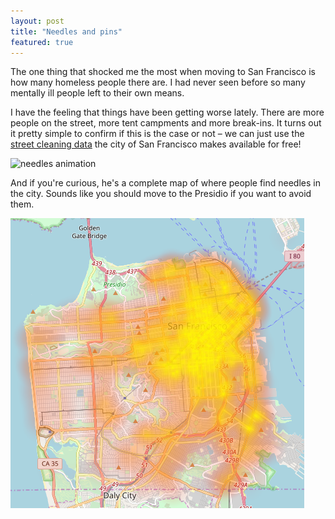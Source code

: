 ```yaml
---
layout: post
title: "Needles and pins"
featured: true
---
```

The one thing that shocked me the most when moving to San Francisco is how many homeless people there are. I had never seen before so many mentally ill people left to their own means.

I have the feeling that things have been getting worse lately. There are more people on the street, more tent campments and more break-ins. It turns out it pretty simple to confirm if this is the case or not – we can just use the [street cleaning data](https://datasf.org/opendata/) the city of San Francisco makes available for free!

![needles animation](/images/needles/animation_small.gif)

And if you're curious, he's a complete map of where people find needles in the city. Sounds like you should move to the Presidio if you want to avoid them.

![needles across the city](/images/needles/needles.png)
